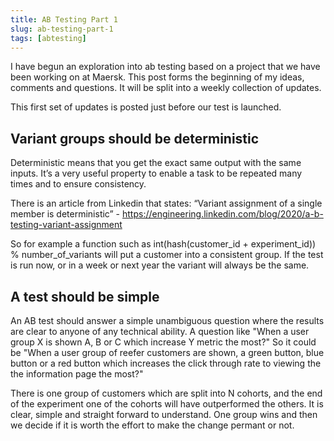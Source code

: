 ```yaml
---
title: AB Testing Part 1
slug: ab-testing-part-1
tags: [abtesting]
---
```


I have begun an exploration into ab testing based on a project that we have been working on at Maersk. This post forms the beginning of my ideas, comments and questions. It will be split into a weekly collection of updates.

This first set of updates is posted just before our test is launched.

<!--truncate-->

## Variant groups should be deterministic

Deterministic means that you get the exact same output with the same inputs. It’s a very useful property to enable a task to be repeated many times and to ensure consistency.

There is an article from Linkedin that states: “Variant assignment of a single member is deterministic” - https://engineering.linkedin.com/blog/2020/a-b-testing-variant-assignment

So for example a function such as int(hash(customer_id + experiment_id)) % number_of_variants will put a customer into a consistent group. If the test is run now, or in a week or next year the variant will always be the same.

## A test should be simple

An AB test should answer a simple unambiguous question where the results are clear to anyone of any technical ability. A question like "When a user group X is shown A, B or C which increase Y metric the most?" So it could be "When a user group of reefer customers are shown, a green button, blue button or a red button which increases the click through rate to viewing the the information page the most?"

There is one group of customers which are split into N cohorts, and the end of the experiment one of the cohorts will have outperformed the others. It is clear, simple and straight forward to understand. One group wins and then we decide if it is worth the effort to make the change permant or not.
